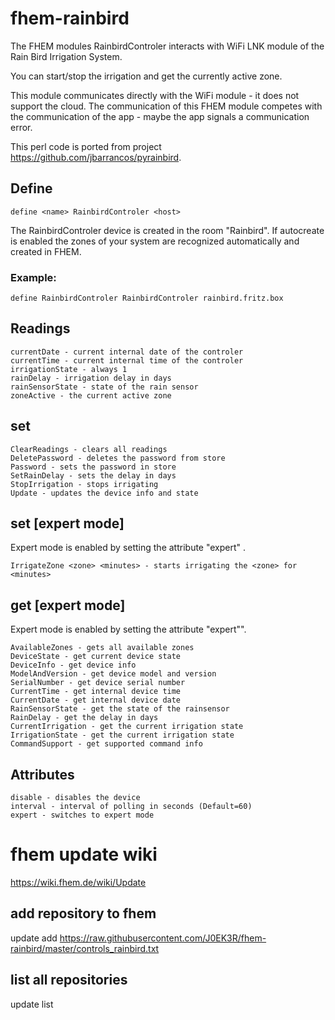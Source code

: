 # fhem-rainbird
The FHEM modules RainbirdControler interacts with WiFi LNK module of the Rain Bird Irrigation System.

You can start/stop the irrigation and get the currently active zone.

This module communicates directly with the WiFi module - it does not support the cloud.
The communication of this FHEM module competes with the communication of the app - maybe the app signals a communication error.

This perl code is ported from project https://github.com/jbarrancos/pyrainbird.

## Define

    define <name> RainbirdControler <host>

The RainbirdControler device is created in the room "Rainbird".
If autocreate is enabled the zones of your system are recognized automatically and created in FHEM.

### Example:

    define RainbirdControler RainbirdControler rainbird.fritz.box

## Readings
    currentDate - current internal date of the controler
    currentTime - current internal time of the controler
    irrigationState - always 1
    rainDelay - irrigation delay in days
    rainSensorState - state of the rain sensor
    zoneActive - the current active zone

## set
    ClearReadings - clears all readings
    DeletePassword - deletes the password from store
    Password - sets the password in store
    SetRainDelay - sets the delay in days
    StopIrrigation - stops irrigating
    Update - updates the device info and state

## set [expert mode]

Expert mode is enabled by setting the attribute "expert" .

    IrrigateZone <zone> <minutes> - starts irrigating the <zone> for <minutes>

## get [expert mode]

Expert mode is enabled by setting the attribute "expert"".

    AvailableZones - gets all available zones
    DeviceState - get current device state
    DeviceInfo - get device info
    ModelAndVersion - get device model and version
    SerialNumber - get device serial number
    CurrentTime - get internal device time
    CurrentDate - get internal device date
    RainSensorState - get the state of the rainsensor
    RainDelay - get the delay in days
    CurrentIrrigation - get the current irrigation state
    IrrigationState - get the current irrigation state
    CommandSupport - get supported command info

## Attributes

    disable - disables the device
    interval - interval of polling in seconds (Default=60)
    expert - switches to expert mode

# fhem update wiki
https://wiki.fhem.de/wiki/Update

## add repository to fhem
update add https://raw.githubusercontent.com/J0EK3R/fhem-rainbird/master/controls_rainbird.txt

## list all repositories
update list
